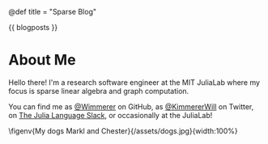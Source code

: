 @def title = "Sparse Blog"

{{ blogposts }}

# About Me

Hello there! I'm a research software engineer at the MIT JuliaLab where my focus
is sparse linear algebra and graph computation.

You can find me as [@Wimmerer](https://github.com/Wimmerer) on GitHub, as [@KimmererWill](https://twitter.com/KimmererWill) on Twitter, on [The Julia Language Slack](https://julialang.org/slack/), or occasionally at the JuliaLab!

\figenv{My dogs Markl and Chester}{/assets/dogs.jpg}{width:100%}